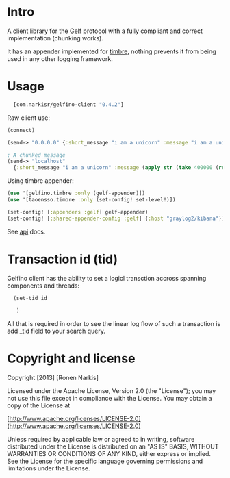 # Intro 
A client library for the [Gelf](https://github.com/Graylog2/graylog2-docs/wiki/GELF) protocol with a fully compliant and correct implementation (chunking works). 

It has an appender implemented for [timbre](https://github.com/ptaoussanis/timbre), nothing prevents it from being used in any other logging framework. 

# Usage

```clojure
  [com.narkisr/gelfino-client "0.4.2"]
```

Raw client use:

```clojure
(connect)

(send-> "0.0.0.0" {:short_message "i am a unicorn" :message "i am a unicorn" :level 4})

; A chunked message
(send-> "localhost" 
  {:short_message "i am a unicorn" :message (apply str (take 400000 (repeat "I am a unicorn")))})
```

Using timbre appender:

```clojure
(use '[gelfino.timbre :only (gelf-appender)])
(use '[taoensso.timbre :only (set-config! set-level!)])

(set-config! [:appenders :gelf] gelf-appender)
(set-config! [:shared-appender-config :gelf] {:host "graylog2/kibana"})
```

See [api](http://narkisr.github.com/gelfino-client/index.html) docs.

# Transaction id (tid)
 
Gelfino client has the ability to set a logicl transction accross spanning components and threads:

```clojure
  (set-tid id 
    
   )
```

All that is required in order to see the linear log flow of such a transaction is add _tid field to your search query.

# Copyright and license

Copyright [2013] [Ronen Narkis]

Licensed under the Apache License, Version 2.0 (the "License");
you may not use this file except in compliance with the License.
You may obtain a copy of the License at

  [http://www.apache.org/licenses/LICENSE-2.0](http://www.apache.org/licenses/LICENSE-2.0)

Unless required by applicable law or agreed to in writing, software
distributed under the License is distributed on an "AS IS" BASIS,
WITHOUT WARRANTIES OR CONDITIONS OF ANY KIND, either express or implied.
See the License for the specific language governing permissions and
limitations under the License.
